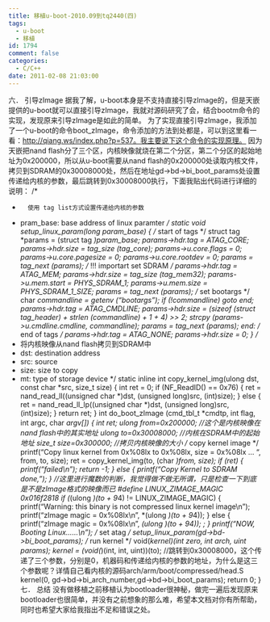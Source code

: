 ```yaml
---
title: 移植u-boot-2010.09到tq2440(四)
tags:
  - u-boot
  - 移植
id: 1794
comment: false
categories:
  - C/C++
date: 2011-02-08 21:03:00
---
```


六．  引导zImage
据我了解，u-boot本身是不支持直接引导zImage的，但是天嵌提供的u-boot就可以直接引导zImage，我就对源码研究了会，结合bootm命令的实现，发现原来引导zImage是如此的简单。
为了实现直接引导zImage，我添加了一个u-boot的命令boot_zImage，命令添加的方法到处都是，可以到这里看一看：http://qiang.ws/index.php?p=537。我主要说下这个命令的实现原理。
因为天嵌把nand flash分了三个区，内核映像就烧在第二个分区，第二个分区的起始地址为0x200000，所以从u-boot需要从nand flash的0x200000处读取内核文件，拷贝到SDRAM的0x30008000处，然后在地址gd->bd->bi_boot_params处设置传递给内核的参数，最后跳转到0x30008000执行，下面我贴出代码进行详细的说明：
/*
*       使用 tag list方式设置传递给内核的参数
* pram_base: base address of linux paramter
*/
static void setup_linux_param(long param_base)
{
/* start of tags */
struct tag *params = (struct tag *)param_base;
params->hdr.tag = ATAG_CORE;
params->hdr.size = tag_size (tag_core);
params->u.core.flags = 0;
params->u.core.pagesize = 0;
params->u.core.rootdev = 0;
params = tag_next (params);
/* !!! importart set SDRAM */
params->hdr.tag = ATAG_MEM;
params->hdr.size = tag_size (tag_mem32);
params->u.mem.start = PHYS_SDRAM_1;
params->u.mem.size = PHYS_SDRAM_1_SIZE;
params = tag_next (params);
/* set bootargs */
char *commandline = getenv (“bootargs”);
if (!commandline)
goto end;
params->hdr.tag = ATAG_CMDLINE;
params->hdr.size = (sizeof (struct tag_header) + strlen (commandline) + 1 + 4) >> 2;
strcpy (params->u.cmdline.cmdline, commandline);
params = tag_next (params);
end:
/* end of tags */
params->hdr.tag = ATAG_NONE;
params->hdr.size = 0;
}
/*
* 将内核映像从nand flash拷贝到SDRAM中
* dst: destination address
* src: source
* size: size to copy
* mt: type of storage device
*/
static inline int copy_kernel_img(ulong dst, const char *src, size_t size)
{
int ret = 0;
if (NF_ReadID() == 0x76) {
ret = nand_read_ll((unsigned char *)dst,
(unsigned long)src, (int)size);
} else {
ret = nand_read_ll_lp((unsigned char *)dst,
(unsigned long)src, (int)size);
}
return ret;
}
int do_boot_zImage (cmd_tbl_t *cmdtp, int flag, int argc, char *argv[])
{
int ret;
ulong from=0x200000;    //这个是内核映像在nand flash中的其实地址
ulong to=0x30008000;    //内核在SDRAM中的起始地址
size_t size=0x300000;   //拷贝内核映像的大小
/* copy kernel image */
printf(“Copy linux kernel from 0x%08lx to 0x%08lx, size = 0x%08lx … “,
from, to, size);
ret = copy_kernel_img(to, (char *)from, size);
if (ret) {
printf(“failed\n”);
return -1;
} else {
printf(“Copy Kernel to SDRAM done,”);
}
//这里进行魔数的判断，我觉得做不做无所谓，只是检查一下到底是不是zImage格式的映像而已
#define LINUX_ZIMAGE_MAGIC                      0x016f2818
if (*(ulong *)(to + 9*4) != LINUX_ZIMAGE_MAGIC) {
printf(“Warning: this binary is not compressed linux kernel image\n”);
printf(“zImage magic = 0x%08lx\n”, *(ulong *)(to + 9*4));
} else {
printf(“zImage magic = 0x%08lx\n”, *(ulong *)(to + 9*4));
;
}
printf(“NOW, Booting Linux……\n”);
/* set atag */
setup_linux_param(gd->bd->bi_boot_params);
/* run kernel */
void(*kernel)(int zero, int arch, uint params);
kernel = (void(*)(int, int, uint))(to);
//跳转到0x30008000，这个传递了三个参数，分别是0，机器码和传递给内核的参数的地址，为什么是这三个参数呢？详情自己看内核的源码arch/arm/boot/compressed/head.S
kernel(0, gd->bd->bi_arch_number,gd->bd->bi_boot_params);
return 0;
}
七．    总结
没有做移植之前移植认为bootloader很神秘，做完一遍后发现原来bootloader也很简单，并没有之前想象的那么难，希望本文档对你有所帮助，同时也希望大家给我指出不足和错误之处。